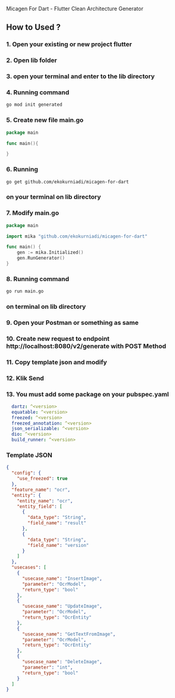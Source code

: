Micagen For Dart - Flutter Clean Architecture Generator

## How to Used ?

### 1. Open your existing or new project flutter

### 2. Open lib folder

### 3. open your terminal and enter to the lib directory

### 4. Running command

```sh
go mod init generated
```

### 5. Create new file main.go

```go
package main

func main(){

}
```

### 6. Running

```sh
go get github.com/ekokurniadi/micagen-for-dart
```

### on your terminal on lib directory

### 7. Modify main.go

```go
package main

import mika "github.com/ekokurniadi/micagen-for-dart"

func main() {
	gen := mika.Initialized()
	gen.RunGenerator()
}
```

### 8. Running command

```sh
go run main.go
```

### on terminal on lib directory

### 9. Open your Postman or something as same

### 10. Create new request to endpoint http://localhost:8080/v2/generate with POST Method

### 11. Copy template json and modify

### 12. Klik Send

### 13. You must add some package on your pubspec.yaml
```yaml
  dartz: ^<version>
  equatable: ^<version>
  freezed: ^<version>
  freezed_annotation: ^<version>
  json_serializable: ^<version>
  dio: ^<version>
  build_runner: ^<version>
```

### Template JSON

```json
{
  "config": {
    "use_freezed": true
  },
  "feature_name": "ocr",
  "entity": {
    "entity_name": "ocr",
    "entity_field": [
      {
        "data_type": "String",
        "field_name": "result"
      },
      {
        "data_type": "String",
        "field_name": "version"
      }
    ]
  },
  "usecases": [
    {
      "usecase_name": "InsertImage",
      "parameter": "OcrModel",
      "return_type": "bool"
    },
    {
      "usecase_name": "UpdateImage",
      "parameter": "OcrModel",
      "return_type": "OcrEntity"
    },
    {
      "usecase_name": "GetTextFromImage",
      "parameter": "OcrModel",
      "return_type": "OcrEntity"
    },
    {
      "usecase_name": "DeleteImage",
      "parameter": "int",
      "return_type": "bool"
    }
  ]
}
```
